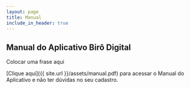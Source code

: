 ```yaml
---
layout: page
title: Manual
include_in_header: true
---
```


## Manual do Aplicativo Birô Digital

Colocar uma frase aqui

[Clique aqui]({{ site.url }}/assets/manual.pdf) para acessar o Manual do Aplicativo e não ter dúvidas no seu cadastro.
